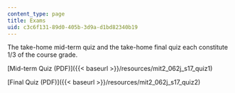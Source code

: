 ```yaml
---
content_type: page
title: Exams
uid: c3c6f131-89d0-405b-3d9a-d1bd82340b19
---
```


The take-home mid-term quiz and the take-home final quiz each constitute 1/3 of the course grade.

[Mid-term Quiz (PDF)]({{< baseurl >}}/resources/mit2_062j_s17_quiz1)

[Final Quiz (PDF)]({{< baseurl >}}/resources/mit2_062j_s17_quiz2)
